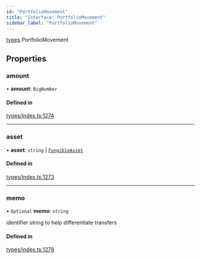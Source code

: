 ```yaml
---
id: "PortfolioMovement"
title: "Interface: PortfolioMovement"
sidebar_label: "PortfolioMovement"
---
```


[types](../../../modules/Types/Types.md).PortfolioMovement

## Properties

### amount

• **amount**: `BigNumber`

#### Defined in

[types/index.ts:1274](https://github.com/PolymeshAssociation/polymesh-sdk/blob/de58d40fd/src/types/index.ts#L1274)

___

### asset

• **asset**: `string` \| [`FungibleAsset`](../../../classes/API/Entities/Asset/Fungible/FungibleAsset.md)

#### Defined in

[types/index.ts:1273](https://github.com/PolymeshAssociation/polymesh-sdk/blob/de58d40fd/src/types/index.ts#L1273)

___

### memo

• `Optional` **memo**: `string`

identifier string to help differentiate transfers

#### Defined in

[types/index.ts:1278](https://github.com/PolymeshAssociation/polymesh-sdk/blob/de58d40fd/src/types/index.ts#L1278)
